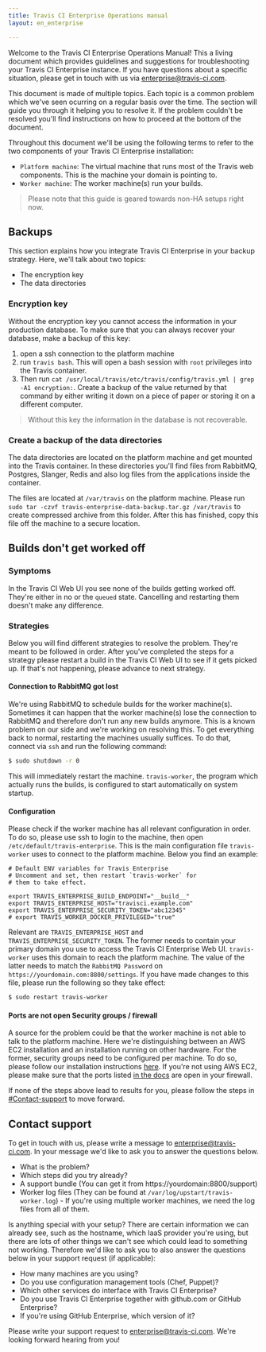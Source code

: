 ```yaml
---
title: Travis CI Enterprise Operations manual
layout: en_enterprise

---
```

Welcome to the Travis CI Enterprise Operations Manual! This a living document which provides guidelines and suggestions for troubleshooting your Travis CI Enterprise instance. If you have questions about a specific situation, please get in touch with us via [enterprise@travis-ci.com](mailto:enterprise@travis-ci.com).

This document is made of multiple topics. Each topic is a common problem which we've seen ocurring on a regular basis over the time. The section will guide you through it helping you to resolve it. If the problem couldn't be resolved you'll find instructions on how to proceed at the bottom of the document.

Throughout this document we'll be using the following terms to refer to the two components of your Travis CI Enterprise installation:

- `Platform machine`: The virtual machine that runs most of the Travis web components. This is the machine your domain is pointing to.
- `Worker machine`: The worker machine(s) run your builds.

> Please note that this guide is geared towards non-HA setups right now.

## Backups

This section explains how you integrate Travis CI Enterprise in your backup strategy. Here, we'll talk about two topics:

- The encryption key
- The data directories

### Encryption key

Without the encryption key you cannot access the information in your production database. To make sure that you can always recover your database, make a backup of this key:

1. open a ssh connection to the platform machine
2. run `travis bash`. This will open a bash session with `root` privileges into the Travis container.
3. Then run `cat /usr/local/travis/etc/travis/config/travis.yml | grep -A1 encryption:`. Create a backup of the value returned by that command by either writing it down on a piece of paper or storing it on a different computer.

> Without this key the information in the database is not recoverable.

### Create a backup of the data directories

The data directories are located on the platform machine and get mounted into the Travis container. In these directories you'll find files from RabbitMQ, Postgres, Slanger, Redis and also log files from the applications inside the container.

The files are located at `/var/travis` on the platform machine. Please run `sudo tar -czvf travis-enterprise-data-backup.tar.gz /var/travis` to create compressed archive from this folder. After this has finished, copy this file off the machine to a secure location.

## Builds don't get worked off

### Symptoms

In the Travis CI Web UI you see none of the builds getting worked off. They're either in no or the `queued` state. Cancelling and restarting them doesn't make any difference.

### Strategies

Below you will find different strategies to resolve the problem. They're meant to be followed in order. After you've completed the steps for a strategy please restart a build in the Travis CI Web UI to see if it gets picked up. If that's not happening, please advance to next strategy.

#### Connection to RabbitMQ got lost

We're using RabbitMQ to schedule builds for the worker machine(s). Sometimes it can happen that the worker machine(s) lose the connection to RabbitMQ and therefore don't run any new builds anymore. This is a known problem on our side and we're working on resolving this. To get everything back to normal, restarting the machines usually suffices. To do that, connect via `ssh` and run the following command:

```bash
$ sudo shutdown -r 0
```

This will immediately restart the machine. `travis-worker`, the program which actually runs the builds, is configured to start automatically on system startup.

#### Configuration

Please check if the worker machine has all relevant configuration in order. To do so, please use ssh to login to the machine, then open `/etc/default/travis-enterprise`. This is the main configuration file `travis-worker` uses to connect to the platform machine. Below you find an example:

```
# Default ENV variables for Travis Enterprise
# Uncomment and set, then restart `travis-worker` for
# them to take effect.

export TRAVIS_ENTERPRISE_BUILD_ENDPOINT="__build__"
export TRAVIS_ENTERPRISE_HOST="travisci.example.com"
export TRAVIS_ENTERPRISE_SECURITY_TOKEN="abc12345"
# export TRAVIS_WORKER_DOCKER_PRIVILEGED="true"
```

Relevant are `TRAVIS_ENTERPRISE_HOST` and `TRAVIS_ENTERPRISE_SECURITY_TOKEN`. The former needs to contain your primary domain you use to access the Travis CI Enterprise Web UI. `travis-worker` uses this domain to reach the platform machine. The value of the latter needs to match the `RabbitMQ Password` on `https://yourdomain.com:8800/settings`. If you have made changes to this file, please run the following so they take effect:

```bash
$ sudo restart travis-worker
```

#### Ports are not open Security groups / firewall

A source for the problem could be that the worker machine is not able to talk to the platform machine.
Here we're distinguishing between an AWS EC2 installation and an installation running on other hardware. For the former, security groups need to be configured per machine. To do so, please follow our installation instructions [here](https://docs.travis-ci.com/user/enterprise/installation/#1.1.-Create-a-Security-Group). If you're not using AWS EC2, please make sure that the ports listed [in the docs](https://docs.travis-ci.com/user/enterprise/installation/#1.1.-Create-a-Security-Group) are open in your firewall.

If none of the steps above lead to results for you, please follow the steps in [#Contact-support](#Contact-support) to move forward.

## Contact support

To get in touch with us, please write a message to [enterprise@travis-ci.com](mailto:enterprise@travis-ci.com). In your message we'd like to ask you to answer the questions below.

- What is the problem?
- Which steps did you try already?
- A support bundle (You can get it from https://yourdomain:8800/support)
- Worker log files (They can be found at `/var/log/upstart/travis-worker.log`) - If you're using multiple worker machines, we need the log files from all of them.

Is anything special with your setup? There are certain information we can already see, such as the hostname, which IaaS provider you're using, but there are lots of other things we can't see which could lead to something not working. Therefore we'd like to ask you to also answer the questions below in your support request (if applicable):

- How many machines are you using?
- Do you use configuration management tools (Chef, Puppet)?
- Which other services do interface with Travis CI Enterprise?
- Do you use Travis CI Enterprise together with github.com or GitHub Enterprise?
- If you're using GitHub Enterprise, which version of it?

Please write your support request to [enterprise@travis-ci.com](mailto:enterprise@travis-ci.com). We're looking forward hearing from you!